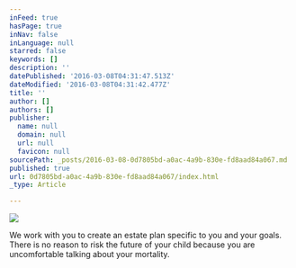 ```yaml
---
inFeed: true
hasPage: true
inNav: false
inLanguage: null
starred: false
keywords: []
description: ''
datePublished: '2016-03-08T04:31:47.513Z'
dateModified: '2016-03-08T04:31:42.477Z'
title: ''
author: []
authors: []
publisher:
  name: null
  domain: null
  url: null
  favicon: null
sourcePath: _posts/2016-03-08-0d7805bd-a0ac-4a9b-830e-fd8aad84a067.md
published: true
url: 0d7805bd-a0ac-4a9b-830e-fd8aad84a067/index.html
_type: Article

---
```

![](https://the-grid-user-content.s3-us-west-2.amazonaws.com/5a13ef5a-bb81-4da4-ae02-fb88021b4037.png)

We work with you to create an estate plan specific to you and your goals. There is no reason to risk the future of your child because you are uncomfortable talking about your mortality.